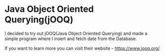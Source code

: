 # Java Object Oriented Querying(jOOQ)

I decided to try out jOOQ(Java Object Oriented Querying) and made a simple program where I insert and fetch date from the Database. 

If you want to learn more you can visit their website - https://www.jooq.org/
